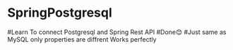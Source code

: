 # SpringPostgresql
#Learn To connect Postgresql and Spring Rest API
#Done😊
#Just same as MySQL only properties are diffrent
Works perfectly
